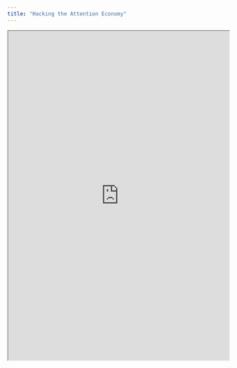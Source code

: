 ```yaml
---
title: "Hacking the Attention Economy"
---
```




<iframe height="750" width="100%" src="https://ewelton.github.io/ktest/wiki.html#Hacking%20the%20Attention%20Economy"></iframe>
